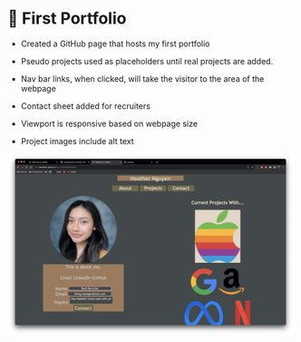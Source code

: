 # 💼 First Portfolio

* Created a GitHub page that hosts my first portfolio

* Pseudo projects used as placeholders until real projects are added.

* Nav bar links, when clicked, will take the visitor to the area of the webpage

* Contact sheet added for recruiters

* Viewport is responsive based on webpage size

* Project images include alt text

![Expected webpage for visitor](Assets/screenshot_firstPortfolio.png)